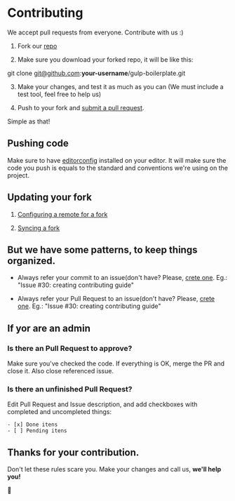 # Contributing

We accept pull requests from everyone. Contribute with us :)

1. Fork our [repo](https://github.com/ciandt-dev/gulp-boilerplate)

2. Make sure you download your forked repo, it will be like this:

  git clone git@github.com:**your-username**/gulp-boilerplate.git

3. Make your changes, and test it as much as you can (We must include a test tool, feel free to help us)

4. Push to your fork and [submit a pull request](https://help.github.com/articles/using-pull-requests/).

Simple as that!

## Pushing code

Make sure to have [editorconfig](http://editorconfig.org/) installed on your editor. It will make sure the code you push is equals to the standard and conventions we're using on the project.

## Updating your fork

1. [Configuring a remote for a fork](https://help.github.com/articles/configuring-a-remote-for-a-fork/)

2. [Syncing a fork](https://help.github.com/articles/syncing-a-fork/)

## But we have some patterns, to keep things organized.

* Always refer your commit to an issue(don't have? Please, [crete one](https://github.com/ciandt-dev/gulp-boilerplate/issues/new!). Eg.: "Issue #30: creating contributing guide"

* Always refer your Pull Request to an issue(don't have? Please, [crete one](https://github.com/ciandt-dev/gulp-boilerplate/issues/new!). Eg.: "Issue #30: creating contributing guide"

## If yor are an admin

### Is there an Pull Request to approve?
Make sure you've checked the code. If everything is OK, merge the PR and close it. Also close referenced issue.

### Is there an unfinished Pull Request?
Edit Pull Request and Issue description, and add checkboxes with completed and uncompleted things:
```
- [x] Done itens
- [ ] Pending itens
```

## Thanks for your contribution. 
Don't let these rules scare you. Make your changes and call us, **we'll help you!**

:punch:
